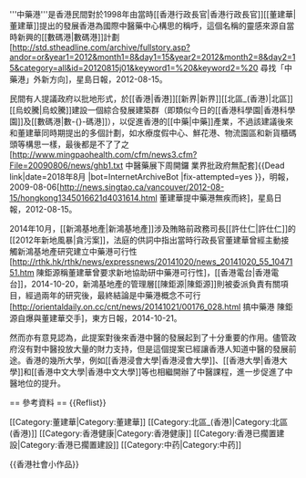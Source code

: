 '''中藥港'''是香港民間對於1998年由當時[[香港行政長官|香港行政長官]][[董建華|董建華]]提出的發展香港為國際中醫藥中心構思的稱呼，這個名稱的靈感來源自當時新興的[[數碼港|數碼港]]計劃<ref>[http://std.stheadline.com/archive/fullstory.asp?andor=or&year1=2012&month1=8&day1=15&year2=2012&month2=8&day2=15&category=all&id=20120815j01&keyword1=%20&keyword2=%20 尋找「中藥港」外新方向]，星島日報，2012-08-15</ref>。

民間有人提議政府以批地形式，於[[香港|香港]][[新界|新界]][[北區_(香港)|北區]][[烏蛟騰|烏蛟騰]]建設一個綜合發展建築群（即類似今日的[[香港科學園|香港科學園]]及[[數碼港|數-{}-碼港]]），以促進香港的[[中藥|中藥]]產業，不過該建議後來和董建華同時期提出的多個計劃，如水療度假中心、鮮花港、物流園區和新貨櫃碼頭等構思一樣，最後都是不了了之<ref>[http://www.mingpaohealth.com/cfm/news3.cfm?File=20090806/news/ghb1.txt 中醫藥展下周開鑼 業界批政府無配套]{{Dead link|date=2018年8月 |bot=InternetArchiveBot |fix-attempted=yes }}，明報，2009-08-06</ref><ref>[http://news.singtao.ca/vancouver/2012-08-15/hongkong1345016621d4031614.html 董建華提中藥港無疾而終]，星島日報，2012-08-15</ref>。

2014年10月，[[新鴻基地產|新鴻基地產]]涉及賄賂前政務司長[[許仕仁|許仕仁]]的[[2012年新地風暴|貪污案]]，法庭的供詞中指出當時行政長官董建華曾經主動接觸新鴻基地產研究建立中藥港可行性<ref>[http://rthk.hk/rthk/news/expressnews/20141020/news_20141020_55_1047151.htm 陳鉅源稱董建華曾要求新地協助研中藥港可行性]，[[香港電台|香港電台]]，2014-10-20</ref>，新鴻基地產的管理層[[陳鉅源|陳鉅源]]則被委派負責有關項目，經過兩年的研究後，最終結論是中藥港概念不可行<ref>[http://orientaldaily.on.cc/cnt/news/20141021/00176_028.html 搞中藥港 陳鉅源自爆與董建華交手]，東方日報，2014-10-21</ref>。

然而亦有意見認為，此提案對後來香港中醫的發展起到了十分重要的作用。儘管政府沒有對中醫投放大量的財力支持，但是這個提案已經讓香港人知道中醫的發展前途。香港的幾所大學，例如[[香港浸會大學|香港浸會大學]]、[[香港大學|香港大學]]和[[香港中文大學|香港中文大學]]等也相繼開辦了中醫課程，進一步促進了中醫地位的提升。

== 參考資料 ==
{{Reflist}}

[[Category:董建華|Category:董建華]]
[[Category:北區_(香港)|Category:北區 (香港)]]
[[Category:香港健康|Category:香港健康]]
[[Category:香港已擱置建設|Category:香港已擱置建設]]
[[Category:中药|Category:中药]]

{{香港社會小作品}}